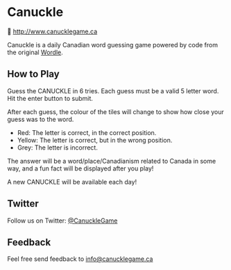 # Canuckle

🔗 http://www.canucklegame.ca

Canuckle is a daily Canadian word guessing game powered by code from the original [Wordle](https://www.powerlanguage.co.uk/wordle/).

## How to Play

Guess the CANUCKLE in 6 tries.
Each guess must be a valid 5 letter word. Hit the enter button to submit.

After each guess, the colour of the tiles will change to show how close your guess was to the word.

- Red: The letter is correct, in the correct position.
- Yellow: The letter is correct, but in the wrong position.
- Grey: The letter is incorrect.

The answer will be a word/place/Canadianism related to Canada in some way, and a fun fact will be displayed after you play!

A new CANUCKLE will be available each day! 

## Twitter

Follow us on Twitter: [@CanuckleGame](https://www.twitter.com/CanuckleGame)

## Feedback

Feel free send feedback to [info@canucklegame.ca](mailto:info@canucklegame.ca?subject=Feedback)
